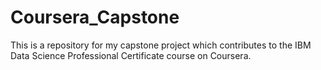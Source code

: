 # Coursera_Capstone

This is a repository for my capstone project which contributes to the IBM Data Science Professional Certificate course on Coursera.
